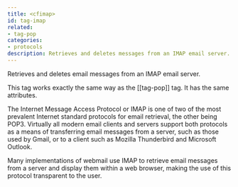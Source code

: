 ```yaml
---
title: <cfimap>
id: tag-imap
related:
- tag-pop
categories:
- protocols
description: Retrieves and deletes messages from an IMAP email server.
---
```


Retrieves and deletes email messages from an IMAP email server.

This tag works exactly the same way as the [[tag-pop]] tag. It has the same attributes.

The Internet Message Access Protocol or IMAP is one of two of the most prevalent Internet standard protocols for email retrieval, the other being POP3. Virtually all modern email clients and servers support both protocols as a means of transferring email messages from a server, such as those used by Gmail, or to a client such as Mozilla Thunderbird and Microsoft Outlook.

Many implementations of webmail use IMAP to retrieve email messages from a server and display them within a web browser, making the use of this protocol transparent to the user.

